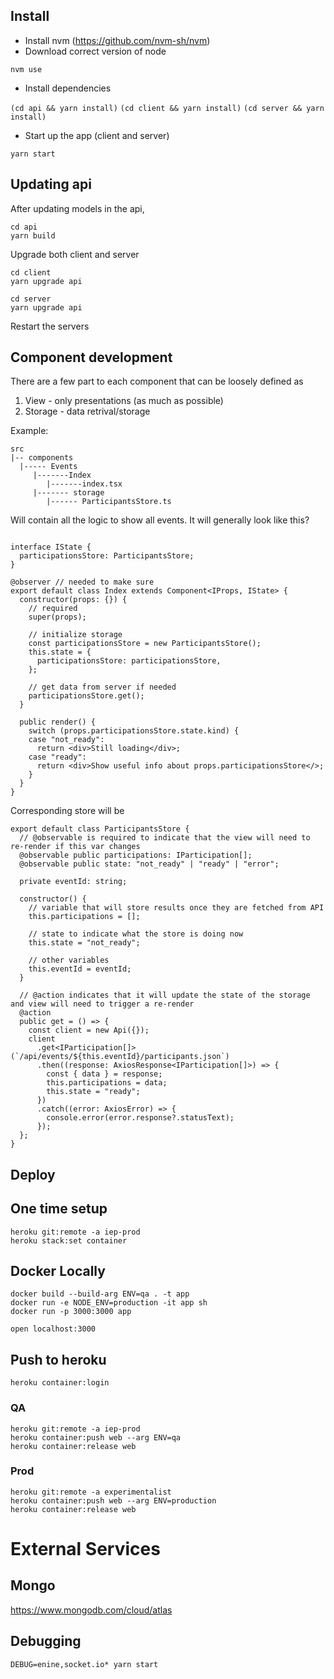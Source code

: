 ## Install

- Install nvm (https://github.com/nvm-sh/nvm)
- Download correct version of node

`nvm use`

- Install dependencies

`(cd api && yarn install)`
`(cd client && yarn install)`
`(cd server && yarn install)`

- Start up the app (client and server)

`yarn start`


## Updating api

After updating models in the api, 

```
cd api
yarn build
```

Upgrade both client and server

```
cd client
yarn upgrade api
```

```
cd server
yarn upgrade api
```

Restart the servers

## Component development

There are a few part to each component that can be loosely defined as 

1. View - only presentations (as much as possible)
2. Storage - data retrival/storage

Example:

```
src
|-- components
  |----- Events
     |-------Index
        |-------index.tsx
     |------- storage
        |------ ParticipantsStore.ts
```

Will contain all the logic to show all events. It will generally look like this?

```

interface IState {
  participationsStore: ParticipantsStore;
}

@observer // needed to make sure 
export default class Index extends Component<IProps, IState> {
  constructor(props: {}) {
    // required
    super(props);

    // initialize storage
    const participationsStore = new ParticipantsStore();
    this.state = {
      participationsStore: participationsStore,
    };

    // get data from server if needed
    participationsStore.get();
  }

  public render() {
    switch (props.participationsStore.state.kind) {
    case "not_ready":
      return <div>Still loading</div>;
    case "ready":
      return <div>Show useful info about props.participationsStore</>;
    }
  }
}
```

Corresponding store will be 

```
export default class ParticipantsStore {
  // @observable is required to indicate that the view will need to re-render if this var changes
  @observable public participations: IParticipation[];
  @observable public state: "not_ready" | "ready" | "error";

  private eventId: string;

  constructor() {
    // variable that will store results once they are fetched from API
    this.participations = [];

    // state to indicate what the store is doing now
    this.state = "not_ready";

    // other variables
    this.eventId = eventId;
  }
  
  // @action indicates that it will update the state of the storage and view will need to trigger a re-render
  @action
  public get = () => {
    const client = new Api({});
    client
      .get<IParticipation[]>(`/api/events/${this.eventId}/participants.json`)
      .then((response: AxiosResponse<IParticipation[]>) => {
        const { data } = response;
        this.participations = data;
        this.state = "ready";
      })
      .catch((error: AxiosError) => {
        console.error(error.response?.statusText);
      });
  };
}
```

## Deploy

## One time setup

```
heroku git:remote -a iep-prod
heroku stack:set container
```

## Docker Locally

```
docker build --build-arg ENV=qa . -t app
docker run -e NODE_ENV=production -it app sh
docker run -p 3000:3000 app
```

```
open localhost:3000
```

## Push to heroku

```
heroku container:login
```

### QA

```
heroku git:remote -a iep-prod
heroku container:push web --arg ENV=qa
heroku container:release web
```

### Prod

```
heroku git:remote -a experimentalist
heroku container:push web --arg ENV=production
heroku container:release web
```

# External Services

## Mongo

https://www.mongodb.com/cloud/atlas

## Debugging

```
DEBUG=enine,socket.io* yarn start
```